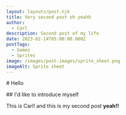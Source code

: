 ```yaml
---
layout: layouts/post.njk
title: Very second post oh yeahh
author:
  - Carl
description: Second post of my life
date: 2023-02-14T05:00:00.000Z
postTags:
  - Gamez
  - Sprites
image: /images/post-images/sprite_sheet.png
imageAlt: Sprite sheet
---
```

#﻿ Hello

#﻿# I'd like to introduce myself

T﻿his is Carl! and this is my second post **yeah!!**
